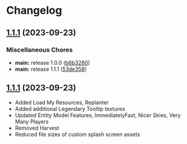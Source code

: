 # Changelog

## [1.1.1](https://github.com/BrandonItaly/enhanced-mc/compare/quilt-v1.1.1...quilt-v1.1.1) (2023-09-23)


### Miscellaneous Chores

* **main:** release 1.0.0 ([b6b3280](https://github.com/BrandonItaly/enhanced-mc/commit/b6b32805b34ae3556427fceded416dbc5a67c933))
* **main:** release 1.1.1 ([53de358](https://github.com/BrandonItaly/enhanced-mc/commit/53de35826192475f17e4328f573163cf5b562f27))

## [1.1.1](https://github.com/BrandonItaly/enhanced-mc/compare/quilt-v1.1.1...quilt-v1.1.1) (2023-09-23)

* Added Load My Resources, Replanter
* Added additional Legendary Tooltip textures
* Updated Entity Model Features, ImmediatelyFast, Nicer Skies, Very Many Players
* Removed Harvest
* Reduced file sizes of custom splash screen assets
